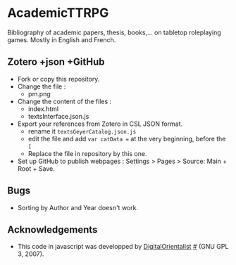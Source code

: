 # AcademicTTRPG
 Bibliography of academic papers, thesis, books,... on tabletop roleplaying games. Mostly in English and French. 

## Zotero +json +GitHub

- Fork or copy this repository.
- Change the file :
  - pm.png
- Change the content of the files : 
  - index.html
  - textsInterface.json.js
- Export your references from Zotero in CSL JSON format.
  - rename it `textsGeyerCatalog.json.js`
  - edit the file and add `var catData =`  at the very beginning, before the `[`
  - Replace the file in repository by this one.
- Set up GitHub to publish webpages : Settings > Pages > Source: Main + Root + Save.

## Bugs
- Sorting by Author and Year doesn't work.

## Acknowledgements

- This code in javascript was developped by [DigitalOrientalist](https://lwcvl.github.io/RudolfGeyerCatalog/) [#](https://digitalorientalist.com/2020/12/18/turning-a-zotero-bibliography-into-an-online-browsable-catalog/) (GNU GPL 3, 2007). 
